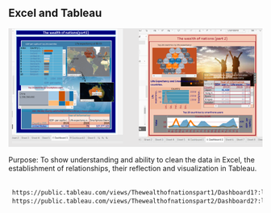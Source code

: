 ## Excel and Tableau 

![Tableau](Tableau.PNG)

 Purpose: To show understanding and ability to clean the data in Excel, the establishment of relationships, their reflection and visualization in Tableau.
 
```diff + Techniques used
 
 https://public.tableau.com/views/Thewealthofnationspart1/Dashboard1?:language=en-GB&:display_count=n&:origin=viz_share_link
 https://public.tableau.com/views/Thewealthofnationspart2/Dashboard2?:language=en-GB&:display_count=n&:origin=viz_share_link


